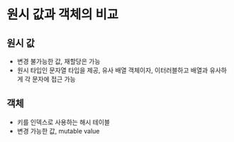 # 원시 값과 객체의 비교
## 원시 값
* 변경 불가능한 값, 재할당은 가능
* 원시 타입인 문자열 타입을 제공, 유사 배열 객체이자, 이터러블하고 배열과 유사하게 각 문자에 접근 가능

## 객체
* 키를 인덱스로 사용하는 해시 테이블
* 변경 가능한 값, mutable value

